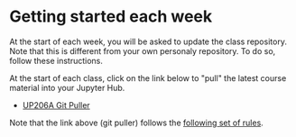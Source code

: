 # Getting started each week
At the start of each week, you will be asked to update the class repository. Note that this is different from your own personaly repository. To do so, follow these instructions.

At the start of each class, click on the link below to "pull" the latest course material into your Jupyter Hub.

- [UP206A Git Puller](https://jupyter.idre.ucla.edu/hub/user-redirect/git-pull?repo=https%3A%2F%2Fgithub.com%2Fyohman%2F21F-UP206A&urlpath=lab%2Ftree%2F21F-UP206A%2F&branch=master)

Note that the link above (git puller) follows the [following set of rules](https://jupyterhub.github.io/nbgitpuller/topic/automatic-merging.html#topic-automatic-merging).

